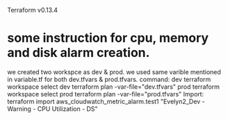 Terraform v0.13.4
# some instruction for cpu, memory and disk alarm creation.
we created two workspce as dev & prod.
we used same varible mentioned in variable.tf for both dev.tfvars & prod.tfvars.
command:
dev
terraform workspace select dev
terraform plan -var-file="dev.tfvars"
prod
terraform workspace select prod
terraform plan -var-file="prod.tfvars"
Import:
terraform import aws_cloudwatch_metric_alarm.test1 "Evelyn2_Dev - Warning - CPU Utilization - DS"
 





